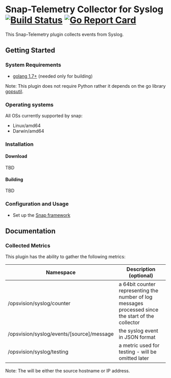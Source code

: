 <!--
http://www.apache.org/licenses/LICENSE-2.0.txt


Copyright 2017 OpsVision Solutions

Licensed under the Apache License, Version 2.0 (the "License");
you may not use this file except in compliance with the License.
You may obtain a copy of the License at

    http://www.apache.org/licenses/LICENSE-2.0

Unless required by applicable law or agreed to in writing, software
distributed under the License is distributed on an "AS IS" BASIS,
WITHOUT WARRANTIES OR CONDITIONS OF ANY KIND, either express or implied.
See the License for the specific language governing permissions and
limitations under the License.
-->
# **Snap-Telemetry Collector for Syslog** [![Build Status](https://travis-ci.org/dishmael/snap-plugin-collector-syslog.svg?branch=master)](https://travis-ci.org/dishmael/snap-plugin-collector-syslog) [![Go Report Card](https://goreportcard.com/badge/github.com/dishmael/snap-plugin-collector-syslog)](https://goreportcard.com/report/github.com/dishmael/snap-plugin-collector-syslog)

This Snap-Telemetry plugin collects events from Syslog.

## Getting Started
### System Requirements 
* [golang 1.7+](https://golang.org/dl/) (needed only for building)

Note: This plugin does not require Python rather it depends on the go library [gopsutil](https://github.com/shirou/gopsutil).  

### Operating systems
All OSs currently supported by snap:
* Linux/amd64
* Darwin/amd64

### Installation
#### Download
TBD

#### Building
TBD

### Configuration and Usage
* Set up the [Snap framework](https://github.com/intelsdi-x/snap/blob/master/README.md#getting-started)

## Documentation
### Collected Metrics
This plugin has the ability to gather the following metrics:

| Namespace | Description (optional) |
| ----------|----------------------- |
| /opsvision/syslog/counter | a 64bit counter representing the number of log messages processed since the start of the collector |
| /opsvision/syslog/events/[source]/message | the syslog event in JSON format |
| /opsvision/syslog/testing | a metric used for testing - will be omitted later |

Note: The <source> will be either the source hostname or IP address.
